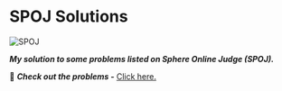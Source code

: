 # SPOJ Solutions

![SPOJ](https://stx1.spoj.com/gfx/2015e.png)

***My solution to some problems listed on Sphere Online Judge (SPOJ).***

:link: ***Check out the problems -*** [Click here.](https://www.spoj.com/)

